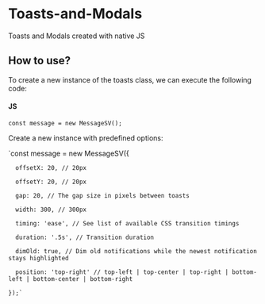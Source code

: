 # Toasts-and-Modals
Toasts and Modals created with native JS

## How to use?
To create a new instance of the toasts class, we can execute the following code:

#### JS

`const message = new MessageSV();`

Create a new instance with predefined options:

`const message = new MessageSV({

      offsetX: 20, // 20px
    
      offsetY: 20, // 20px
    
      gap: 20, // The gap size in pixels between toasts
    
      width: 300, // 300px
    
      timing: 'ease', // See list of available CSS transition timings
    
      duration: '.5s', // Transition duration
    
      dimOld: true, // Dim old notifications while the newest notification stays highlighted
    
      position: 'top-right' // top-left | top-center | top-right | bottom-left | bottom-center | bottom-right
    
    });`
    
